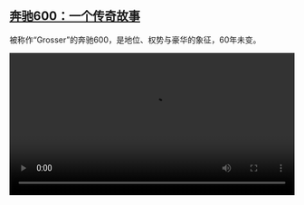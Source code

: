 <!--1691147825000-->
[奔驰600：一个传奇故事](https://www.dw.com/zh/%E5%A5%94%E9%A9%B0600%EF%BC%9A%E4%B8%80%E4%B8%AA%E4%BC%A0%E5%A5%87%E6%95%85%E4%BA%8B/a-66440714)
------

<p>被称作“Grosser”的奔驰600，是地位、权势与豪华的象征，60年未变。</small></p><video src="https://tvdownloaddw-a.akamaihd.net/dwtv_video/flv/vdt_zh/2023/bchi230804_001_mercedes_01r_AVC_1280x720.mp4" controls style="width:100%"></video>
